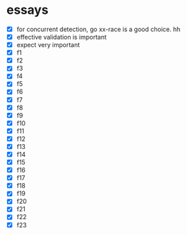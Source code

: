 # essays
- [x] for concurrent detection, go xx-race is a good choice. hh
- [x] effective validation is important
- [x] expect very important
- [x] f1
- [x] f2
- [x] f3
- [x] f4
- [x] f5
- [x] f6
- [x] f7
- [x] f8
- [x] f9
- [x] f10
- [x] f11
- [x] f12
- [x] f13
- [x] f14
- [x] f15
- [x] f16
- [x] f17
- [x] f18
- [x] f19
- [x] f20
- [x] f21
- [x] f22
- [x] f23
